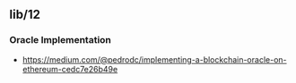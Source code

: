 ## lib/12

### Oracle Implementation

- https://medium.com/@pedrodc/implementing-a-blockchain-oracle-on-ethereum-cedc7e26b49e
